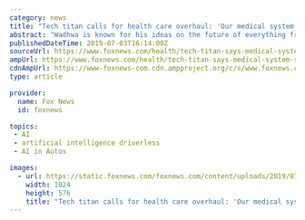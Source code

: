 ```yaml
---
category: news
title: "Tech titan calls for health care overhaul: 'Our medical system is stuck in dark ages'"
abstract: "Wadhwa is known for his ideas on the future of everything from artificial intelligence and driverless cars to the relationship between immigration and technology. He has authored thought-provoking books, including “Your Happiness Was Hacked: Why Tech is ..."
publishedDateTime: 2019-07-03T16:14:00Z
sourceUrl: https://www.foxnews.com/health/tech-titan-says-medical-system-stuck-in-dark-ages
ampUrl: https://www.foxnews.com/health/tech-titan-says-medical-system-stuck-in-dark-ages.amp
cdnAmpUrl: https://www-foxnews-com.cdn.ampproject.org/c/s/www.foxnews.com/health/tech-titan-says-medical-system-stuck-in-dark-ages.amp
type: article

provider:
  name: Fox News
  id: foxnews

topics:
 - AI
 - artificial intelligence driverless
 - AI in Autos

images:
  - url: https://static.foxnews.com/foxnews.com/content/uploads/2019/07/Vivek-Wadhwa-Getty.jpg
    width: 1024
    height: 576
    title: "Tech titan calls for health care overhaul: 'Our medical system is stuck in dark ages'"
---
```

